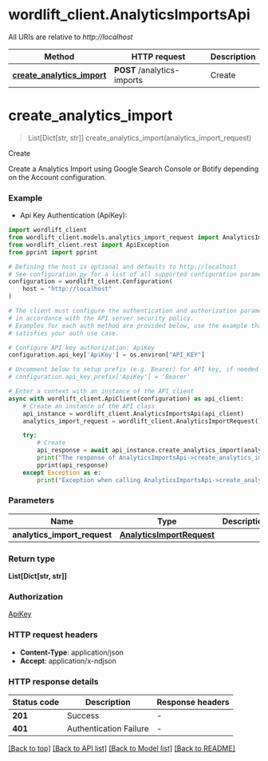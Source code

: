 # wordlift_client.AnalyticsImportsApi

All URIs are relative to *http://localhost*

Method | HTTP request | Description
------------- | ------------- | -------------
[**create_analytics_import**](AnalyticsImportsApi.md#create_analytics_import) | **POST** /analytics-imports | Create


# **create_analytics_import**
> List[Dict[str, str]] create_analytics_import(analytics_import_request)

Create

Create a Analytics Import using Google Search Console or Botify depending on the Account configuration.

### Example

* Api Key Authentication (ApiKey):

```python
import wordlift_client
from wordlift_client.models.analytics_import_request import AnalyticsImportRequest
from wordlift_client.rest import ApiException
from pprint import pprint

# Defining the host is optional and defaults to http://localhost
# See configuration.py for a list of all supported configuration parameters.
configuration = wordlift_client.Configuration(
    host = "http://localhost"
)

# The client must configure the authentication and authorization parameters
# in accordance with the API server security policy.
# Examples for each auth method are provided below, use the example that
# satisfies your auth use case.

# Configure API key authorization: ApiKey
configuration.api_key['ApiKey'] = os.environ["API_KEY"]

# Uncomment below to setup prefix (e.g. Bearer) for API key, if needed
# configuration.api_key_prefix['ApiKey'] = 'Bearer'

# Enter a context with an instance of the API client
async with wordlift_client.ApiClient(configuration) as api_client:
    # Create an instance of the API class
    api_instance = wordlift_client.AnalyticsImportsApi(api_client)
    analytics_import_request = wordlift_client.AnalyticsImportRequest() # AnalyticsImportRequest | 

    try:
        # Create
        api_response = await api_instance.create_analytics_import(analytics_import_request)
        print("The response of AnalyticsImportsApi->create_analytics_import:\n")
        pprint(api_response)
    except Exception as e:
        print("Exception when calling AnalyticsImportsApi->create_analytics_import: %s\n" % e)
```



### Parameters


Name | Type | Description  | Notes
------------- | ------------- | ------------- | -------------
 **analytics_import_request** | [**AnalyticsImportRequest**](AnalyticsImportRequest.md)|  | 

### Return type

**List[Dict[str, str]]**

### Authorization

[ApiKey](../README.md#ApiKey)

### HTTP request headers

 - **Content-Type**: application/json
 - **Accept**: application/x-ndjson

### HTTP response details

| Status code | Description | Response headers |
|-------------|-------------|------------------|
**201** | Success |  -  |
**401** | Authentication Failure |  -  |

[[Back to top]](#) [[Back to API list]](../README.md#documentation-for-api-endpoints) [[Back to Model list]](../README.md#documentation-for-models) [[Back to README]](../README.md)

